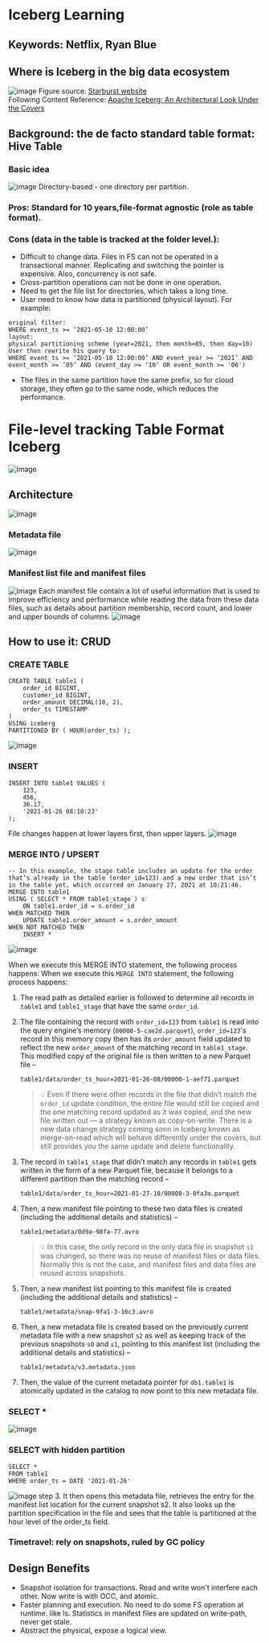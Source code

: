 # Iceberg Learning
## Keywords: Netflix, Ryan Blue
## Where is Iceberg in the big data ecosystem
![image](https://github.com/user-attachments/assets/6df79855-37f8-4c08-8a3f-cce91cbb3742)
Figure source: [Starburst website](https://www.starburst.io/data-glossary/apache-iceberg/)  
Following Content Reference: [Apache Iceberg: An Architectural Look Under the Covers](https://www.dremio.com/resources/guides/apache-iceberg-an-architectural-look-under-the-covers/?utm_campaign=Search%20%2d%20Nonbrand%20%2d%20Iceberg%20%2d%20Global&utm_medium=cpc&utm_source=google&utm_term=iceberg%20architecture&campaignid=21254670688&adgroupid=161477881323&matchtype=e&gad_source=1&gbraid=0AAAAACVnO0rh7uKj8NeeNaRChvGadfdBW&gclid=Cj0KCQjwnui_BhDlARIsAEo9GuuZu3NTNYRmSexrdJZw7lQyMuf2S5Kh-3ReI5cocCApcftxqp-pfvUaAi1BEALw_wcB)
## Background: the de facto standard table format: Hive Table
### Basic idea
![image](https://github.com/user-attachments/assets/e1dca3d6-3a14-4073-8264-587d927a3152)
Directory-based - one directory per partition.
### Pros: Standard for 10 years,file-format agnostic (role as table format).
### Cons (data in the table is tracked at the folder level.):
- Difficult to change data. Files in FS can not be operated in a transactional manner. Replicating and switching the pointer is expensive. Also, concurrency is not safe.
- Cross-partition operations can not be done in one operation.
- Need to get the file list for directories, which takes a long time.
- User need to know how data is partitioned (physical layout). For example:
```
original filter:
WHERE event_ts >= ‘2021-05-10 12:00:00’
layout:
physical partitioning scheme (year=2021, then month=05, then day=10)
User then rewrite his query to:
WHERE event_ts >= ‘2021-05-10 12:00:00’ AND event_year >= ‘2021’ AND event_month >= ‘05’ AND (event_day >= ‘10’ OR event_month >= '06')
```
- The files in the same partition have the same prefix, so for cloud storage, they often go to the same node, which reduces the performance.

# File-level tracking Table Format Iceberg
![image](https://github.com/user-attachments/assets/6c462c6e-8267-4f81-9e05-d217de970dd3)
## Architecture
![image](https://github.com/user-attachments/assets/c22d1b76-da83-4fd9-949d-f44ec075b498)
### Metadata file
![image](https://github.com/user-attachments/assets/c8d4022c-4ebd-4bfe-8a98-caedb3b3de5e)
### Manifest list file and manifest files
![image](https://github.com/user-attachments/assets/0167a198-cf32-494c-9efd-a35f6c50410d)
Each manifest file contain a lot of useful information that is used to improve efficiency and performance while reading the data from these data files, such as details about partition membership, record count, and lower and upper bounds of columns.
![image](https://github.com/user-attachments/assets/82ac147e-8b1d-4aba-9e7c-54b94068fac8)
## How to use it: CRUD
### CREATE TABLE
```
CREATE TABLE table1 (
    order_id BIGINT,
    customer_id BIGINT,
    order_amount DECIMAL(10, 2),
    order_ts TIMESTAMP
)
USING iceberg
PARTITIONED BY ( HOUR(order_ts) );
```
![image](https://github.com/user-attachments/assets/1ae47933-7f61-4fd0-8852-049f422c3d00)
### INSERT
```
INSERT INTO table1 VALUES (
    123,
    456,
    36.17,
    '2021-01-26 08:10:23'
);
```
File changes happen at lower layers first, then upper layers.
![image](https://github.com/user-attachments/assets/43ae8214-53cc-43f8-a745-8a765cf9ec17)
### MERGE INTO / UPSERT
```
-- In this example, the stage table includes an update for the order that’s already in the table (order_id=123) and a new order that isn’t in the table yet, which occurred on January 27, 2021 at 10:21:46.
MERGE INTO table1
USING ( SELECT * FROM table1_stage ) s
    ON table1.order_id = s.order_id
WHEN MATCHED THEN
    UPDATE table1.order_amount = s.order_amount
WHEN NOT MATCHED THEN
    INSERT *
```
![image](https://github.com/user-attachments/assets/6b6f8f28-b84b-417f-86d1-805e72966fda)

When we execute this MERGE INTO statement, the following process happens:
When we execute this `MERGE INTO` statement, the following process happens:

1. The read path as detailed earlier is followed to determine all records in `table1` and `table1_stage` that have the same `order_id`.

2. The file containing the record with `order_id=123` from `table1` is read into the query engine’s memory (`00000-5-cae2d.parquet`), `order_id=123`'s record in this memory copy then has its `order_amount` field updated to reflect the new `order_amount` of the matching record in `table1_stage`. This modified copy of the original file is then written to a new Parquet file –  
   ```
   table1/data/order_ts_hour=2021-01-26-08/00000-1-aef71.parquet
   ```

   > 💡 Even if there were other records in the file that didn’t match the `order_id` update condition, the entire file would still be copied and the one matching record updated as it was copied, and the new file written out — a strategy known as copy-on-write. There is a new data change strategy coming soon in Iceberg known as merge-on-read which will behave differently under the covers, but still provides you the same update and delete functionality.

3. The record in `table1_stage` that didn’t match any records in `table1` gets written in the form of a new Parquet file, because it belongs to a different partition than the matching record –  
   ```
   table1/data/order_ts_hour=2021-01-27-10/00000-3-0fa3a.parquet
   ```

4. Then, a new manifest file pointing to these two data files is created (including the additional details and statistics) –  
   ```
   table1/metadata/0d9a-98fa-77.avro
   ```

   > 💡 In this case, the only record in the only data file in snapshot `s1` was changed, so there was no reuse of manifest files or data files. Normally this is not the case, and manifest files and data files are reused across snapshots.

5. Then, a new manifest list pointing to this manifest file is created (including the additional details and statistics) –  
   ```
   table1/metadata/snap-9fa1-3-16c3.avro
   ```

6. Then, a new metadata file is created based on the previously current metadata file with a new snapshot `s2` as well as keeping track of the previous snapshots `s0` and `s1`, pointing to this manifest list (including the additional details and statistics) –  
   ```
   table1/metadata/v3.metadata.json
   ```

7. Then, the value of the current metadata pointer for `db1.table1` is atomically updated in the catalog to now point to this new metadata file.
### SELECT *
![image](https://github.com/user-attachments/assets/68671ed0-5961-49cd-922f-28d65e3b9a64)
### SELECT with hidden partition
```
SELECT *
FROM table1
WHERE order_ts = DATE '2021-01-26'
```
![image](https://github.com/user-attachments/assets/29d38712-1211-4f5a-904f-f16432e89ee2)
step 3. It then opens this metadata file, retrieves the entry for the manifest list location for the current snapshot s2. It also looks up the partition specification in the file and sees that the table is partitioned at the hour level of the order_ts field.

### Timetravel: rely on snapshots, ruled by GC policy

## Design Benefits
- Snapshot isolation for transactions. Read and write won't interfere each other. Now write is with OCC, and atomic.
- Faster planning and execution. No need to do some FS operation at runtime. like ls. Statistics in manifest files are updated on write-path, never get stale.
- Abstract the physical, expose a logical view. 
